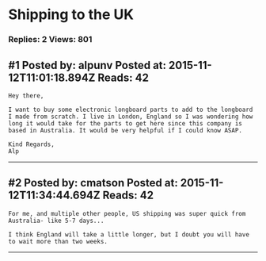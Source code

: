 # Shipping to the UK

### Replies: 2 Views: 801

## \#1 Posted by: alpunv Posted at: 2015-11-12T11:01:18.894Z Reads: 42

```
Hey there,

I want to buy some electronic longboard parts to add to the longboard I made from scratch. I live in London, England so I was wondering how long it would take for the parts to get here since this company is based in Australia. It would be very helpful if I could know ASAP.

Kind Regards,
Alp
```

---
## \#2 Posted by: cmatson Posted at: 2015-11-12T11:34:44.694Z Reads: 42

```
For me, and multiple other people, US shipping was super quick from Australia- like 5-7 days...

I think England will take a little longer, but I doubt you will have to wait more than two weeks.
```

---
